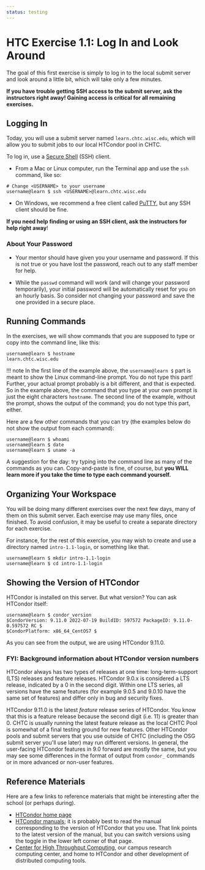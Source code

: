 ```yaml
---
status: testing
---
```


<style type="text/css"> pre em { font-style: normal; background-color: yellow; } pre strong { font-style: normal; font-weight: bold; color: \#008; } </style>

HTC Exercise 1.1: Log In and Look Around
===========================================

The goal of this first exercise is simply to log in to the local submit server and look around a little bit, which will take only a few minutes. 

**If you have trouble getting SSH access to the submit server, ask the instructors right away! Gaining access is critical for all remaining exercises.**

Logging In
----------

Today, you will use a submit server named `learn.chtc.wisc.edu`, which will allow you to submit jobs to our local HTCondor pool in CHTC.

To log in, use a [Secure Shell](http://en.wikipedia.org/wiki/Secure_Shell) (SSH) client.

-   From a Mac or Linux computer, run the Terminal app and use the `ssh` command, like so:

``` hl_lines="1"
# Change <USERNAME> to your username
username@learn $ ssh <USERNAME>@learn.chtc.wisc.edu
```
    
-   On Windows, we recommend a free client called [PuTTY](http://www.chiark.greenend.org.uk/~sgtatham/putty/),
    but any SSH client should be fine.

**If you need help finding or using an SSH client, ask the instructors for help right away**!

### About Your Password

-   Your mentor should have given you your username and password.
    If this is not true or you have lost the password, reach out to any staff member for help.

-   While the `passwd` command will work (and will change your password temporarily),
    your initial password will be automatically reset for you on an hourly basis.
    So consider not changing your password and save the one provided in a secure place.

Running Commands
----------------

In the exercises, we will show commands that you are supposed to type or copy into the command line, like this:

``` console
username@learn $ hostname
learn.chtc.wisc.edu
```

!!! note
    In the first line of the example above, the `username@learn $` part is meant to show the Linux command-line prompt.
    You do not type this part! Further, your actual prompt probably is a bit different, and that is expected.
    So in the example above, the command that you type at your own prompt is just the eight characters `hostname`.
    The second line of the example, without the prompt, shows the output of the command; you do not type this part,
    either.

Here are a few other commands that you can try (the examples below do not show the output from each command):

``` console
username@learn $ whoami
username@learn $ date
username@learn $ uname -a
```

A suggestion for the day: try typing into the command line as many of the commands as you can.
Copy-and-paste is fine, of course, but **you WILL learn more if you take the time to type each command yourself.**

Organizing Your Workspace
-------------------------

You will be doing many different exercises over the next few days, many of them on this submit server. Each exercise may use many files, once finished. To avoid confusion, it may be useful to create a separate directory for each exercise.

For instance, for the rest of this exercise, you may wish to create and use a directory named `intro-1.1-login`, or something like that.

``` console
username@learn $ mkdir intro-1.1-login
username@learn $ cd intro-1.1-login
```

Showing the Version of HTCondor
-------------------------------

HTCondor is installed on this server. But what version? You can ask HTCondor itself:

``` console
username@learn $ condor_version
$CondorVersion: 9.11.0 2022-07-19 BuildID: 597572 PackageID: 9.11.0-0.597572 RC $
$CondorPlatform: x86_64_CentOS7 $
```

As you can see from the output, we are using HTCondor 9.11.0.

### FYI: Background information about HTCondor version numbers

HTCondor always has two types of releases at one time: long-term-support (LTS) releases and feature releases. HTCondor 9.0.x is considered a LTS release, indicated by a 0 in the second digit. Within one LTS series, all versions have the same features (for example 9.0.5 and 9.0.10 have the same set of features) and differ only in bug and security fixes.

HTCondor 9.11.0 is the latest _feature_ release series of HTCondor. You know that this is a feature release because the second digit (i.e. 11) is greater than 0. CHTC is usually running the latest feature release as the local CHTC Pool is somewhat of a final testing ground for new features. Other HTCondor pools and submit servers that you use outside of CHTC (including the OSG submit server you'll use later) may run different versions. In general, the user-facing HTCondor features in 9.0 forward are mostly the same, but you may see some differences in the format of output from `condor_` commands or in more advanced or non-user features.

Reference Materials
-------------------

Here are a few links to reference materials that might be interesting after the school (or perhaps during).

-   [HTCondor home page](https://htcondor.org)
-   [HTCondor manuals](https://htcondor.readthedocs.io/en/latest/); it is probably best to read the manual corresponding to the version of HTCondor that you use. That link points to the latest version of the manual, but you can switch versions using the toggle in the lower left corner of that page.
-   [Center for High Throughput Computing](http://chtc.cs.wisc.edu/), our campus research computing center, and home to HTCondor and other development of distributed computing tools.
